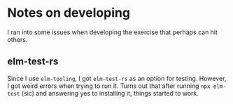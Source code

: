 # Notes on developing

I ran into some issues when developing the exercise that perhaps
can hit others.

## elm-test-rs

Since I use `elm-tooling`, I got `elm-test-rs` as an option for testing. However, I got weird errors when trying to run it. Turns out that after 
running `npx elm-test` (sic) and answering yes to installing it, things 
started to work.